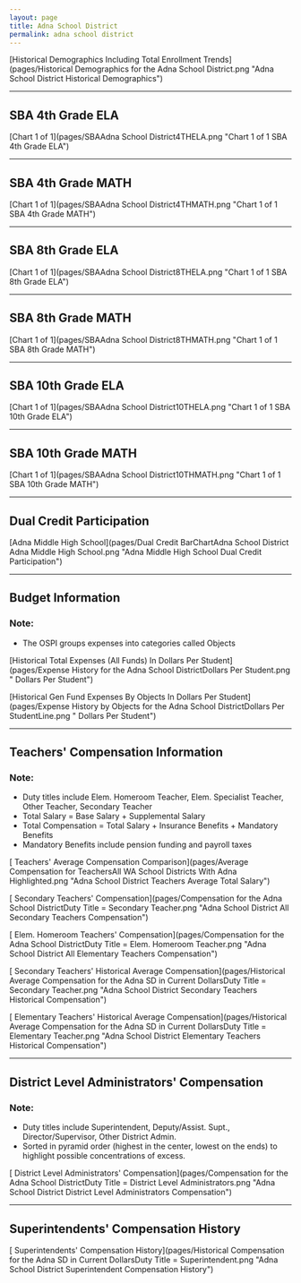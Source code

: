 ```yaml
---
layout: page
title: Adna School District
permalink: adna school district
---
```



[Historical Demographics Including Total Enrollment Trends](pages/Historical Demographics for the Adna School District.png "Adna School District Historical Demographics")

___

## SBA 4th Grade ELA

[Chart 1 of 1](pages/SBAAdna School District4THELA.png "Chart 1 of 1 SBA 4th Grade ELA")


___

## SBA 4th Grade MATH

[Chart 1 of 1](pages/SBAAdna School District4THMATH.png "Chart 1 of 1 SBA 4th Grade MATH")


___

## SBA 8th Grade ELA

[Chart 1 of 1](pages/SBAAdna School District8THELA.png "Chart 1 of 1 SBA 8th Grade ELA")


___

## SBA 8th Grade MATH

[Chart 1 of 1](pages/SBAAdna School District8THMATH.png "Chart 1 of 1 SBA 8th Grade MATH")


___

## SBA 10th Grade ELA

[Chart 1 of 1](pages/SBAAdna School District10THELA.png "Chart 1 of 1 SBA 10th Grade ELA")


___

## SBA 10th Grade MATH

[Chart 1 of 1](pages/SBAAdna School District10THMATH.png "Chart 1 of 1 SBA 10th Grade MATH")


___

## Dual Credit Participation

[Adna Middle High School](pages/Dual Credit BarChartAdna School District Adna Middle High School.png "Adna Middle High School Dual Credit Participation")


___

## Budget Information
### Note:
- The OSPI groups expenses into categories called Objects

[Historical Total Expenses (All Funds) In Dollars Per Student](pages/Expense History for the Adna School DistrictDollars Per Student.png " Dollars Per Student")

[Historical Gen Fund Expenses By Objects In Dollars Per Student](pages/Expense History by Objects for the Adna School DistrictDollars Per StudentLine.png " Dollars Per Student")


___

## Teachers' Compensation Information
### Note:
- Duty titles include Elem. Homeroom Teacher, Elem. Specialist Teacher, Other Teacher, Secondary Teacher
- Total Salary = Base Salary + Supplemental Salary
- Total Compensation = Total Salary + Insurance Benefits + Mandatory Benefits
- Mandatory Benefits include pension funding and payroll taxes

[ Teachers' Average Compensation Comparison](pages/Average Compensation for TeachersAll WA School Districts With Adna Highlighted.png "Adna School District Teachers Average Total Salary")

[ Secondary Teachers' Compensation](pages/Compensation for the Adna School DistrictDuty Title = Secondary Teacher.png "Adna School District All Secondary Teachers Compensation")

[ Elem. Homeroom Teachers' Compensation](pages/Compensation for the Adna School DistrictDuty Title = Elem. Homeroom Teacher.png "Adna School District All Elementary Teachers Compensation")

[ Secondary Teachers' Historical Average Compensation](pages/Historical Average Compensation for the Adna SD in Current DollarsDuty Title = Secondary Teacher.png "Adna School District Secondary Teachers Historical Compensation")

[ Elementary Teachers' Historical Average Compensation](pages/Historical Average Compensation for the Adna SD in Current DollarsDuty Title = Elementary Teacher.png "Adna School District Elementary Teachers Historical Compensation")


___

## District Level Administrators' Compensation

### Note:
- Duty titles include Superintendent, Deputy/Assist. Supt., Director/Supervisor, Other District Admin.
- Sorted in pyramid order (highest in the center, lowest on the ends) to highlight possible concentrations of excess.

[ District Level Administrators' Compensation](pages/Compensation for the Adna School DistrictDuty Title = District Level Administrators.png "Adna School District District Level Administrators Compensation")


___

## Superintendents' Compensation History

[ Superintendents' Compensation History](pages/Historical Compensation for the Adna SD in Current DollarsDuty Title = Superintendent.png "Adna School District Superintendent Compensation History")

